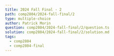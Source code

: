 ```yaml
---
title: 2024 Fall Final - 2
path: comp2804/2024-fall-final/2
type: multiple-choice
author: Patrick Morin
question: comp2804/2024-fall-final/2/question.ts
solution: comp2804/2024-fall-final/2/solution.md
tags:
  - comp2804
  - comp2804-final
---
```

